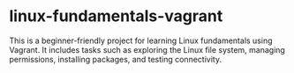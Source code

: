 # linux-fundamentals-vagrant
This is a beginner-friendly project for learning Linux fundamentals using Vagrant. It includes tasks such as exploring the Linux file system, managing permissions, installing packages, and testing connectivity. 
